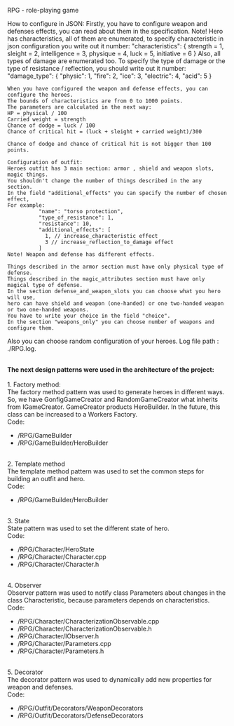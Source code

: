 RPG - role-playing game

How to configure  in JSON:
    Firstly, you have to configure weapon and defenses effects, you can read about them in the specification.
    Note! Hero has characteristics, all of them are enumerated,
    to specify characteristic in json configuration you write out it number:
    "characteristics":
    {
    strength = 1,
    sleight = 2,
    intelligence = 3,
    physique = 4,
    luck = 5,
    initiative = 6
    }
    Also, all types of damage are enumerated too.
    To specify the type of damage or the type of resistance / reflection, you should write out it number:
    "damage_type": {
      "physic": 1,
      "fire": 2,
      "ice": 3,
      "electric": 4,
      "acid": 5
    }

    When you have configured the weapon and defense effects, you can configure the heroes.
    The bounds of characteristics are from 0 to 1000 points.
    The parameters are calculated in the next way:
    HP = physical / 100
    Carried weight = strength
    Chance of dodge = luck / 100
    Chance of critical hit = (luck + sleight + carried weight)/300

    Chance of dodge and chance of critical hit is not bigger then 100 points.

    Configuration of outfit:
    Heroes outfit has 3 main section: armor , shield and weapon slots, magic things.
    You shouldn't change the number of things described in the any section.
    In the field "additional_effects" you can specify the number of chosen effect,
    For example:
              "name": "torso protection",
              "type_of_resistance": 1,
              "resistance": 10,
              "additional_effects": [
                1, // increase_characteristic effect
                3 // increase_reflection_to_damage effect
              ]
    Note! Weapon and defense has different effects.

    Things described in the armor section must have only physical type of defense.
    Things described in the magic_attributes section must have only magical type of defense.
    In the section defense_and_weapon_slots you can choose what you hero will use,
    hero can have shield and weapon (one-handed) or one two-handed weapon or two one-handed weapons.
    You have to write your choice in the field "choice".
    In the section "weapons_only" you can choose number of weapons and configure them.

Also you can choose random configuration of your heroes.
Log file path : ./RPG.log.

<br> <b> The next design patterns were used in the architecture of the project: </b></br>
<br>1. Factory method: </br>
The factory method pattern was used to generate heroes in different ways. So, we have GonfigGameCreator and RandomGameCreator what inherits from IGameCreator. GameCreator products HeroBuilder. In the future, this class can be increased to a Workers Factory.
<br> Code: </br>
<ul>
<li>/RPG/GameBuilder</li>
<li>/RPG/GameBuilder/HeroBuilder </li>
</ul>
<br>2. Template method</br>
The template method pattern was used to set the common steps for building an outfit and hero.
<br>Code:</br>
<ul>
<li>/RPG/GameBuilder/HeroBuilder</li>
</ul>
<br>3. State</br>
State pattern was used to set the different state of hero.
<br>Code:</br>
<ul>
<li>/RPG/Character/HeroState</li>
<li>/RPG/Character/Character.cpp</li>
<li>/RPG/Character/Character.h</li>
</ul>
<br>4.  Observer</br>
Observer pattern was used to notify class Parameters about changes in the class Characteristic, because parameters depends on characteristics.
<br>Code:</br>
<ul>
<li>/RPG/Character/CharacterizationObservable.cpp</li>
<li>/RPG/Character/CharacterizationObservable.h</li>
<li>/RPG/Character/IObserver.h</li>
<li>/RPG/Character/Parameters.cpp</li>
<li>/RPG/Character/Parameters.h</li>
</ul>
<br>5. Decorator</br>
The decorator pattern was used to dynamically add new properties for weapon and defenses.
<br>Code:</br>
<ul>
<li>/RPG/Outfit/Decorators/WeaponDecorators</li>
<li>/RPG/Outfit/Decorators/DefenseDecorators</li>
</ul>
